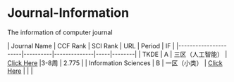 # Journal-Information
The information of computer journal


| Journal Name         | CCF Rank | SCI Rank     | URL | Period | IF   |
|----------------------|----------|--------------|-----|--------|
| TKDE                 | A        | 三区（人工智能） |  [Click Here](https://ieeexplore.ieee.org/xpl/RecentIssue.jsp?punumber=69)  |3-8周 | 2.775     |
| Information Sciences | B        | 一区（小类） |   [Click Here](#)  |    |    |

